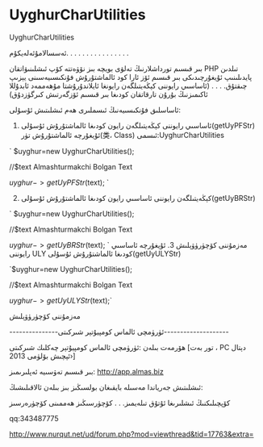 UyghurCharUtilities
===================

UyghurCharUtilities



ئەسسالامۇئەلەيكۇم. . . . . . . . . . . . . . . . 

بىر قىسىم تورداشلارنىڭ تەلۋى بويچە بىز نۆۋەتتە كۆپ ئىشلىنىۋاتقان PHP تىلدىن پايدىلىنىپ ئۇيغۇرچىدىكى بىر قىسىم ئۆز ئارا كود ئالماشتۇرۇش فۇنكىسىيەسىنى يېزىپ چىقتۇق. . . . (ئاساسىي رايوننى كېڭەيتىلگەن رايونغا ئايلاندۇرۇشتا مۇھەممەد ئابدۇللا ئاكىمىزنىڭ بۇرۇن تارقاتقان كودىغا بىر قىسىم ئۆزگەرتىش كىرگۈزدۇق)

ئاساسلىق فۇنكىسىيەنىڭ ئىسملىرى ھەم ئىشلىتىش ئۇسۇلى:

1. ئاساسىي رايوننى كېڭەيتىلگەن رايون كودىغا ئالماشتۇرۇش ئۇسۇلى(getUyPFStr)
ئۇيغۇرچە ئالماشتۇرۇش تۈر(类، Class) ئىسمى:UyghurCharUtilities


`
$uyghur=new UyghurCharUtilities();

//$text Almashturmakchi Bolgan Text

$uyghur->getUyPFStr($text);
`

2. كېڭەيتىلگەن رايوننى ئاساسىي رايون كودىغا ئالماشتۇرۇش ئۇسۇلى(getUyBRStr)

`
$uyghur=new UyghurCharUtilities();

//$text Almashturmakchi Bolgan Text

$uyghur->getUyBRStr($text);
`
مەزمۇننى كۆچۈرۈۋېلىش
3. ئۇيغۇرچە ئاساسىي رايوننى ULY كودىغا ئالماشتۇرۇش ئۇسۇلى(getUyULYStr)

`$uyghur=new UyghurCharUtilities();

//$text Almashturmakchi Bolgan Text

$uyghur->getUyULYStr($text);`

مەزمۇننى كۆچۈرۈۋېلىش

---------------ئۈرۈمچى ئالماس كومپيۇتېر شىركىتى--------------------

ھۆرمەت بىلەن :ئۈرۈمچى ئالماس كومپيۇتېر چەكلىك شىركىتى [تور بەت ، PC دېتال ئېچىش بۆلۈمى 2013›]

بىر قىسىم تەۋسىيە ئەپلىرىمىز: http://app.almas.biz

ئىشلىتىش جەرياندا مەسىلە بايقىغان بولسىڭىز بىز بىلەن ئالاقىلىشىڭ:

كۆپچىلىكنىڭ ئىشلىرىغا ئۇتۇق تىلەيمىز. . . كۆچۈرسىڭىز ھەممىنى كۆچۈرەرسىز 

qq:343487775

http://www.nurqut.net/ud/forum.php?mod=viewthread&tid=17763&extra=
